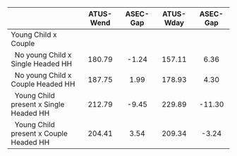 
|                      |    ATUS-Wend |     ASEC-Gap |    ATUS-Wday |     ASEC-Gap |
| -------------------- | :----------: | :----------: | :----------: | :----------: |
| Young Child x Couple |              |              |              |              |
| &nbsp;&nbsp;No young Child x Single Headed HH |       180.79 |        -1.24 |       157.11 |         6.36 |
| &nbsp;&nbsp;No young Child x Couple Headed HH |       187.75 |         1.99 |       178.93 |         4.30 |
| &nbsp;&nbsp;Young Child present x Single Headed HH |       212.79 |        -9.45 |       229.89 |       -11.30 |
| &nbsp;&nbsp;Young Child present x Couple Headed HH |       204.41 |         3.54 |       209.34 |        -3.24 |

